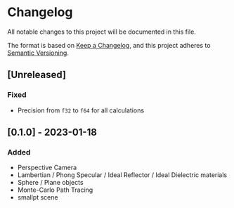 # Changelog

All notable changes to this project will be documented in this file.

The format is based on [Keep a Changelog](https://keepachangelog.com/en/1.0.0/),
and this project adheres to [Semantic Versioning](https://semver.org/spec/v2.0.0.html).

## [Unreleased]

### Fixed

- Precision from `f32` to `f64` for all calculations

## [0.1.0] - 2023-01-18

### Added

- Perspective Camera
- Lambertian / Phong Specular / Ideal Reflector / Ideal Dielectric materials
- Sphere / Plane objects
- Monte-Carlo Path Tracing
- smallpt scene
